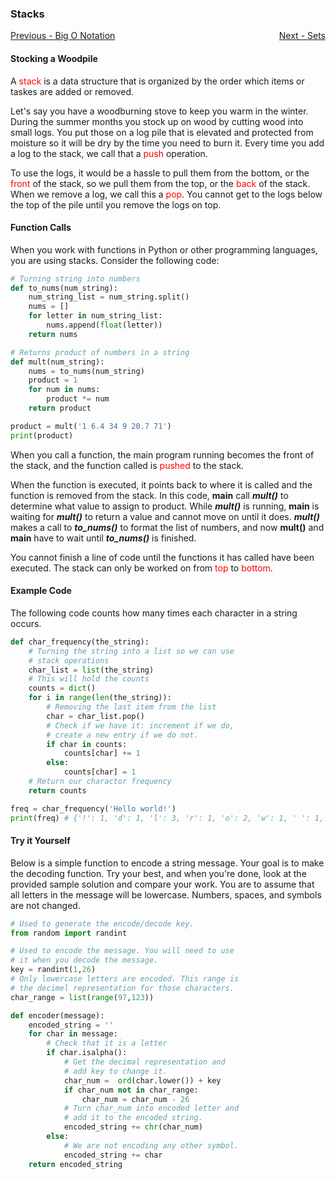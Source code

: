 ### Stacks
<p style="text-align:left;">
    <a href="0.5-Big-O-Notation.md">Previous - Big O Notation</a>
    <span style="float:right;">
        <a href="2-Sets.md">Next - Sets</a>
    </span>
</p>

#### Stocking a Woodpile
A <span style='color:red'>stack</span> is a data structure that is organized by the order which items or taskes are added or removed.

Let's say you have a woodburning stove to keep you warm in the winter. During the summer months you stock up on wood by cutting wood into small logs. You put those on a log pile that is elevated and protected from moisture so it will be dry by the time you need to burn it. Every time you add a log to the stack, we call that a <span style='color:red'>push</span> operation.  

To use the logs, it would be a hassle to pull them from the bottom, or the <span style='color:red'>front</span> of the stack, so we pull them from the top, or the <span style='color:red'>back</span> of the stack. When we remove a log, we call this a <span style='color:red'>pop</span>. You cannot get to the logs below the top of the pile until you remove the logs on top.

#### Function Calls
When you work with functions in Python or other programming languages, you are using stacks. 
Consider the following code:
```python
# Turning string into numbers
def to_nums(num_string):
    num_string_list = num_string.split()
    nums = []
    for letter in num_string_list:
        nums.append(float(letter))
    return nums        

# Returns product of numbers in a string
def mult(num_string):
    nums = to_nums(num_string)
    product = 1
    for num in nums:
        product *= num
    return product

product = mult('1 6.4 34 9 20.7 71')
print(product)
```
When you call a function, the main program running becomes the front of the stack, and the function called is <span style='color:red'>pushed</span> to the stack. 

When the function is executed, it points back to where it is called and the function is removed from the stack. In this code, **main** call ***mult()*** to determine what value to assign to product. While ***mult()*** is running, **main** is waiting for ***mult()*** to return a value and cannot move on until it does. ***mult()*** makes a call to ***to_nums()*** to format the list of numbers, and now ****mult()**** and **main** have to wait until ***to_nums()*** is finished.

You cannot finish a line of code until the functions it has called have been executed. The stack can only be worked on from <span style='color:red'>top</span> to <span style='color:red'>bottom</span>.

#### Example Code
The following code counts how many times each character in a string occurs.
```python
def char_frequency(the_string):
    # Turning the string into a list so we can use
    # stack operations
    char_list = list(the_string)
    # This will hold the counts
    counts = dict()
    for i in range(len(the_string)):
        # Removing the last item from the list
        char = char_list.pop()
        # Check if we have it: increment if we do,
        # create a new entry if we do not.
        if char in counts:
            counts[char] += 1
        else:
            counts[char] = 1
    # Return our charactor frequency
    return counts

freq = char_frequency('Hello world!')
print(freq) # {'!': 1, 'd': 1, 'l': 3, 'r': 1, 'o': 2, 'w': 1, ' ': 1, 'e': 1, 'H': 1}
```
#### Try it Yourself
Below is a simple function to encode a string message. Your goal is to make the decoding function. Try your best, and when you're done, look at the provided sample solution and compare your work.
You are to assume that all letters in the message will be lowercase. Numbers, spaces, and symbols are not changed.

```python
# Used to generate the encode/decode key.
from random import randint

# Used to encode the message. You will need to use
# it when you decode the message.
key = randint(1,26)
# Only lowercase letters are encoded. This range is
# the decimel representation for those characters.
char_range = list(range(97,123))

def encoder(message):
    encoded_string = ''
    for char in message:
        # Check that it is a letter
        if char.isalpha():
            # Get the decimal representation and
            # add key to change it.
            char_num =  ord(char.lower()) + key
            if char_num not in char_range:
                char_num = char_num - 26
            # Turn char_num into encoded letter and
            # add it to the encoded string.
            encoded_string += chr(char_num)
        else:
            # We are not encoding any other symbol.
            encoded_string += char
    return encoded_string

```






